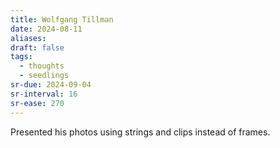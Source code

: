 ```yaml
---
title: Wolfgang Tillman
date: 2024-08-11
aliases: 
draft: false
tags:
  - thoughts
  - seedlings
sr-due: 2024-09-04
sr-interval: 16
sr-ease: 270
---
```

Presented his photos using strings and clips instead of frames.